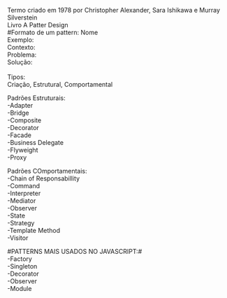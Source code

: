 Termo criado em 1978 por Christopher Alexander, Sara Ishikawa e Murray Silverstein<br/>
Livro A Patter Design<br/>
#Formato de um pattern:
Nome<br/>
Exemplo:<br/>
Contexto:<br/>
Problema:<br/>
Solução:<br/>
<br/>
Tipos:<br/>
Criação, Estrutural, Comportamental<br/>

Padrões Estruturais:<br/>
-Adapter<br/>
-Bridge<br/>
-Composite<br/>
-Decorator<br/>
-Facade<br/>
-Business Delegate<br/>
-Flyweight<br/>
-Proxy<br/>

Padrões COmportamentais:<br/>
-Chain of Responsabillity<br/>
-Command<br/>
-Interpreter<br/>
-Mediator<br/>
-Observer<br/>
-State<br/>
-Strategy<br/>
-Template Method<br/>
-Visitor<br/>

#PATTERNS MAIS USADOS NO JAVASCRIPT:#<br/>
-Factory<br/>
-Singleton<br/>
-Decorator<br/>
-Observer<br/>
-Module<br/>